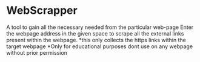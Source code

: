 # WebScrapper
A tool to gain all the necessary needed from the particular web-page
Enter the webpage address in the given space to scrape all the external links present within the webpage.
*this only collects the https links within the target webpage
*Only for educational purposes dont use on any webpage without prior permission
